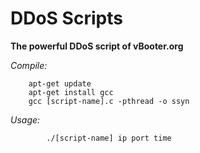 # DDoS Scripts
**The powerful DDoS script of vBooter.org**


*Compile:*

		apt-get update
		apt-get install gcc
		gcc [script-name].c -pthread -o ssyn
	
*Usage:* 
	
			./[script-name] ip port time

